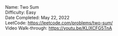 Name: Two Sum
<br/>
Difficulty: Easy
<br/>
Date Completed: May 22, 2022
<br/>
LeetCode: https://leetcode.com/problems/two-sum/
<br/>
Video Walk-through: https://youtu.be/KLlXCFG5TnA
